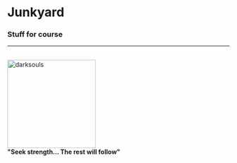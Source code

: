 # Junkyard
<p>
<h3>Stuff for course</h3>
<hr>
<br>
<img src="https://user-images.githubusercontent.com/79334944/195143586-848448f2-6176-4908-8191-b79fa8a856e7.gif" alt="darksouls" width="200px" />
<div><b> "Seek strength... The rest will follow" </b></div>
</p>
